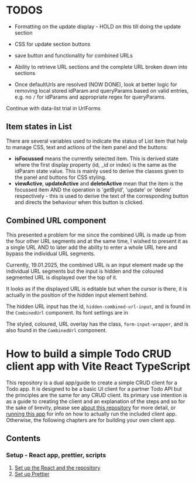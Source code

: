 # TODOS

- Formatting on the update display - HOLD on this till doing the update section

- CSS for update section buttons

- save button and functionality for combined URLs

- Ability to retrieve URL sections and the complete URL broken down into sections

- Once defaultUrls are resolved (NOW DONE), look at better logic for removing local stored idParam and queryParams based on valid entries, e.g. no `/` for idParams and appropriate regex for queryParams.

Continue with data-list trial in UrlForms

## Item states in List

There are several variables used to indicate the status of List item that help to manage CSS, text and actions of the item panel and the buttons:

- **isFocussed** means the currently selected item. This is derived state where the first display property (id, \_id or index) is the same as the idParam state value. This is mainly used to derive the classes given to the panel and buttons for CSS styling.
- **viewActive**, **updateActive** and **deleteActive** mean that the item is the focussed item AND the operation is 'getById', 'update' or 'delete' respectively - this is used to derive the text of the corresponding button and directs the behaviour when this button is clicked.

## Combined URL component

This presented a problem for me since the combined URL is made up from the four other URL segments and at the same time, I wished to present it as a single URL AND to later add the ability to enter a whole URL here and bypass the individual URL segments.

Currently, 19.01.2025, the combined URL is an input element made up the individual URL segments but the input is hidden and the coloured segmented URL is displayed over the top of it.

It looks as if the displayed URL is editable but when the cursor is there, it is actually in the position of the hidden input element behind.

The hidden URL input has the id, `hidden-combined-url-input`, and is found in the `CombinedUrl` component. Its font settings are in

The styled, coloured, URL overlay has the class, `form-input-wrapper`, and is also found in the `CombinedUrl` component.

# How to build a simple Todo CRUD client app with Vite React TypeScript

This repository is a dual app/guide to create a simple CRUD client for a Todo app. It is designed to be a basic UI client for a partner Todo API but the principles are the same for any CRUD client. Its primary use intention is as a guide to creating the client and an explanation of the steps and so for the sake of brevity, please see [about this repository](howTo/7c_misc_aboutThisRepo.md) for more detail, or [running this app]() for info on how to actually run the included client app. Otherwise, the following chapters are for building your own client app.

## Contents

### Setup - React app, prettier, scripts

1. [Set up the React and the repository](howTo/1a_setUp_createReactProject.md)
2. [Set up Prettier](howTo/1b_setUp_prettier.md)
